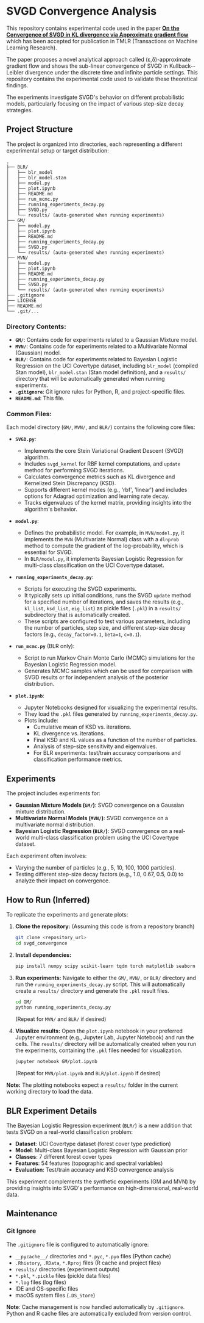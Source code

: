 # SVGD Convergence Analysis

This repository contains experimental code used in the paper **[On the Convergence of SVGD in KL divergence via Approximate gradient flow](https://openreview.net/forum?id=AG1zXt5aoA)** which has been accepted for publication in TMLR (Transactions on Machine Learning Research).

The paper proposes a novel analytical approach called (ε,δ)-approximate gradient flow and shows the sub-linear convergence of SVGD in Kullback--Leibler divergence under the discrete time and infinite particle settings. This repository contains the experimental code used to validate these theoretical findings.

The experiments investigate SVGD's behavior on different probabilistic models, particularly focusing on the impact of various step-size decay strategies.

## Project Structure

The project is organized into directories, each representing a different experimental setup or target distribution:

```
.
├── BLR/
│   ├── blr_model
│   ├── blr_model.stan
│   ├── model.py
│   ├── plot.ipynb
│   ├── README.md
│   ├── run_mcmc.py
│   ├── running_experiments_decay.py
│   ├── SVGD.py
│   └── results/ (auto-generated when running experiments)
├── GM/
│   ├── model.py
│   ├── plot.ipynb
│   ├── README.md
│   ├── running_experiments_decay.py
│   ├── SVGD.py
│   └── results/ (auto-generated when running experiments)
├── MVN/
│   ├── model.py
│   ├── plot.ipynb
│   ├── README.md
│   ├── running_experiments_decay.py
│   ├── SVGD.py
│   └── results/ (auto-generated when running experiments)
├── .gitignore
├── LICENSE
├── README.md
└── .git/...
```

### Directory Contents:

* **`GM/`**: Contains code for experiments related to a Gaussian Mixture model.
* **`MVN/`**: Contains code for experiments related to a Multivariate Normal (Gaussian) model.
* **`BLR/`**: Contains code for experiments related to Bayesian Logistic Regression on the UCI Covertype dataset, including `blr_model` (compiled Stan model), `blr_model.stan` (Stan model definition), and a `results/` directory that will be automatically generated when running experiments.
* **`.gitignore`**: Git ignore rules for Python, R, and project-specific files.
* **`README.md`**: This file.

### Common Files:

Each model directory (`GM/`, `MVN/`, and `BLR/`) contains the following core files:

* **`SVGD.py`**:
    * Implements the core Stein Variational Gradient Descent (SVGD) algorithm.
    * Includes `svgd_kernel` for RBF kernel computations, and `update` method for performing SVGD iterations.
    * Calculates convergence metrics such as KL divergence and Kernelized Stein Discrepancy (KSD).
    * Supports different kernel modes (e.g., 'rbf', 'linear') and includes options for Adagrad optimization and learning rate decay.
    * Tracks eigenvalues of the kernel matrix, providing insights into the algorithm's behavior.

* **`model.py`**:
    * Defines the probabilistic model. For example, in `MVN/model.py`, it implements the `MVN` (Multivariate Normal) class with a `dlnprob` method to compute the gradient of the log-probability, which is essential for SVGD.
    * In `BLR/model.py`, it implements Bayesian Logistic Regression for multi-class classification on the UCI Covertype dataset.

* **`running_experiments_decay.py`**:
    * Scripts for executing the SVGD experiments.
    * It typically sets up initial conditions, runs the SVGD `update` method for a specified number of iterations, and saves the results (e.g., `kl_list`, `ksd_list`, `eig_list`) as pickle files (`.pkl`) in a `results/` subdirectory that is automatically created.
    * These scripts are configured to test various parameters, including the number of particles, step size, and different step-size decay factors (e.g., `decay_factor=0.1`, `beta=1`, `c=0.1`).

* **`run_mcmc.py`** (BLR only):
    * Script to run Markov Chain Monte Carlo (MCMC) simulations for the Bayesian Logistic Regression model.
    * Generates MCMC samples which can be used for comparison with SVGD results or for independent analysis of the posterior distribution.

* **`plot.ipynb`**:
    * Jupyter Notebooks designed for visualizing the experimental results.
    * They load the `.pkl` files generated by `running_experiments_decay.py`.
    * Plots include:
        * Cumulative mean of KSD vs. iterations.
        * KL divergence vs. iterations.
        * Final KSD and KL values as a function of the number of particles.
        * Analysis of step-size sensitivity and eigenvalues.
        * For BLR experiments: test/train accuracy comparisons and classification performance metrics.

## Experiments

The project includes experiments for:

* **Gaussian Mixture Models (`GM/`)**: SVGD convergence on a Gaussian mixture distribution.
* **Multivariate Normal Models (`MVN/`)**: SVGD convergence on a multivariate normal distribution.
* **Bayesian Logistic Regression (`BLR/`)**: SVGD convergence on a real-world multi-class classification problem using the UCI Covertype dataset.

Each experiment often involves:

* Varying the number of particles (e.g., 5, 10, 100, 1000 particles).
* Testing different step-size decay factors (e.g., 1.0, 0.67, 0.5, 0.0) to analyze their impact on convergence.

## How to Run (Inferred)

To replicate the experiments and generate plots:

1.  **Clone the repository:** (Assuming this code is from a repository branch)
    ```bash
    git clone <repository_url>
    cd svgd_convergence
    ```
2.  **Install dependencies:**
    ```bash
    pip install numpy scipy scikit-learn tqdm torch matplotlib seaborn
    ```
3.  **Run experiments:**
    Navigate to either the `GM/`, `MVN/`, or `BLR/` directory and run the `running_experiments_decay.py` script. This will automatically create a `results/` directory and generate the `.pkl` result files.
    ```bash
    cd GM/
    python running_experiments_decay.py
    ```
    (Repeat for `MVN/` and `BLR/` if desired)

4.  **Visualize results:**
    Open the `plot.ipynb` notebook in your preferred Jupyter environment (e.g., Jupyter Lab, Jupyter Notebook) and run the cells. The `results/` directory will be automatically created when you run the experiments, containing the `.pkl` files needed for visualization.
    ```bash
    jupyter notebook GM/plot.ipynb
    ```
    (Repeat for `MVN/plot.ipynb` and `BLR/plot.ipynb` if desired)

**Note:** The plotting notebooks expect a `results/` folder in the current working directory to load the data.

## BLR Experiment Details

The Bayesian Logistic Regression experiment (`BLR/`) is a new addition that tests SVGD on a real-world classification problem:

* **Dataset**: UCI Covertype dataset (forest cover type prediction)
* **Model**: Multi-class Bayesian Logistic Regression with Gaussian prior
* **Classes**: 7 different forest cover types
* **Features**: 54 features (topographic and spectral variables)
* **Evaluation**: Test/train accuracy and KSD convergence analysis

This experiment complements the synthetic experiments (GM and MVN) by providing insights into SVGD's performance on high-dimensional, real-world data.

## Maintenance

### Git Ignore

The `.gitignore` file is configured to automatically ignore:
- `__pycache__/` directories and `*.pyc`, `*.pyo` files (Python cache)
- `.Rhistory`, `.RData`, `*.Rproj` files (R cache and project files)
- `results/` directories (experiment outputs)
- `*.pkl`, `*.pickle` files (pickle data files)
- `*.log` files (log files)
- IDE and OS-specific files
- macOS system files (`.DS_Store`)

**Note**: Cache management is now handled automatically by `.gitignore`. Python and R cache files are automatically excluded from version control.